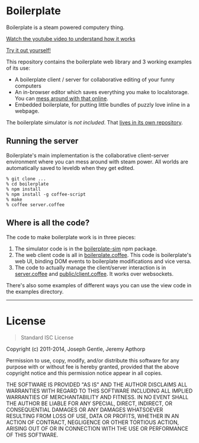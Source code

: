 Boilerplate
===========

Boilerplate is a steam powered computery thing.

[Watch the youtube video to understand how it works](https://youtu.be/jLET1hwIsIk)

[Try it out yourself!](https://josephg.com/boilerplate/)

This repository contains the boilerplate web library and 3 working examples of
its use:

- A boilerplate client / server for collaborative editing of your funny computers
- An in-browser editor which saves everything you make to localstorage. You can
  [mess around with that online](https://josephg.com/boilerplate/).
- Embedded boilerplate, for putting little bundles of puzzly love inline in a
  webpage.

The boilerplate simulator is *not included*. That [lives in its own
repository](/josephg/boilerplate-sim).


## Running the server

Boilerplate's main implementation is the collaborative client-server
environment where you can mess around with steam power. All worlds are
automatically saved to leveldb when they get edited.

```
% git clone ...
% cd boilerplate
% npm install
% npm install -g coffee-script
% make
% coffee server.coffee
```

## Where is all the code?

The code to make boilerplate work is in three pieces:

1. The simulator code is in the [boilerplate-sim](https://www.npmjs.org/package/boilerplate-sim) npm package.
2. The web client code is all in
[boilerplate.coffee](public/boilerplate.coffee).
This code is boilerplate's web UI, binding DOM events to boilerplate
modifications and vice versa.
3. The code to actually manage the client/server interaction is in
[server.coffee](server.coffee) and
[public/client.coffee](public/client.coffee). It works over websockets.

There's also some examples of different ways you can use the view code in the examples directory.





---

# License

> Standard ISC License

Copyright (c) 2011-2014, Joseph Gentle, Jeremy Apthorp

Permission to use, copy, modify, and/or distribute this software for any
purpose with or without fee is hereby granted, provided that the above
copyright notice and this permission notice appear in all copies.

THE SOFTWARE IS PROVIDED "AS IS" AND THE AUTHOR DISCLAIMS ALL WARRANTIES WITH
REGARD TO THIS SOFTWARE INCLUDING ALL IMPLIED WARRANTIES OF MERCHANTABILITY AND
FITNESS. IN NO EVENT SHALL THE AUTHOR BE LIABLE FOR ANY SPECIAL, DIRECT,
INDIRECT, OR CONSEQUENTIAL DAMAGES OR ANY DAMAGES WHATSOEVER RESULTING FROM
LOSS OF USE, DATA OR PROFITS, WHETHER IN AN ACTION OF CONTRACT, NEGLIGENCE OR
OTHER TORTIOUS ACTION, ARISING OUT OF OR IN CONNECTION WITH THE USE OR
PERFORMANCE OF THIS SOFTWARE.


